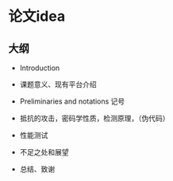 # 论文idea

## 大纲

- Introduction

- 课题意义、现有平台介绍

- Preliminaries and notations 记号

- 抵抗的攻击，密码学性质，检测原理，（伪代码）

- 性能测试

- 不足之处和展望

- 总结、致谢
